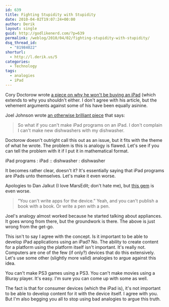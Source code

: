```yaml
---
id: 639
title: Fighting Stupidity with Stupidity
date: 2010-04-02T19:07:24+00:00
author: Derik
layout: single
guid: http://godlikenerd.com/?p=639
permalink: /weblog/2010/04/02/fighting-stupidity-with-stupidity/
dsq_thread_id:
  - "81984022"
shorturl:
  - http://l.derik.us/5
categories:
  - Technology
tags:
  - analogies
  - iPad
---
```

Cory Doctorow wrote [a piece on why he won't be buying an iPad](http://www.boingboing.net/2010/04/02/why-i-wont-buy-an-ipad-and-think-you-shouldnt-either.html) (which extends to why you shouldn't either. I don't agree with his article, but the vehement arguments against some of his have been equally asinine.

Joel Johnson wrote [an otherwise brilliant piece](http://gizmodo.com/5508286/cory-doctorow-you-are-a-consumer-too) that says:

> So what if you can't make iPad programs on an iPad. I don't complain I can't make new dishwashers with my dishwasher.

Doctorow doesn't outright call this out as an issue, but it fits with the theme of what he wrote. The problem is this is analogy is flawed. Let's see if you can tell the problem with it if I put it in mathematical format.

iPad programs : iPad :: dishwasher : dishwasher

It becomes rather clear, doesn't it? It's essentially saying that iPad programs are iPads unto themselves. Let's make it even worse.

Apologies to Dan Jalkut (I love MarsEdit; don't hate me), but [this gem](http://twitter.com/danielpunkass/status/11501859108) is even worse.

> &#8220;You can't write apps for the device.&#8221; Yeah, and you can't publish a book with a book. Or write a pen with a pen.

Joel's analogy almost worked because he started talking about appliances. It goes wrong from there, but the groundwork is there. The above is just wrong from the get-go.

This isn't to say I agree with the concept. Is it important to be able to develop iPad applications using an iPad? No. The ability to create content for a platform using the platform itself isn't important. It's really not. Computers are one of the few (if only?) devices that do this extensively. Let's use some other (slightly more valid) analogies to argue against this idea.

You can't make PS3 games using a PS3. You can't make movies using a Bluray player. It's easy. I'm sure you can come up with some as well.

The fact is that for consumer devices (which the iPad is), it's not important to be able to develop content for it with the device itself. I agree with you. But I'm also begging you all to stop using bad analogies to argue this truth.
